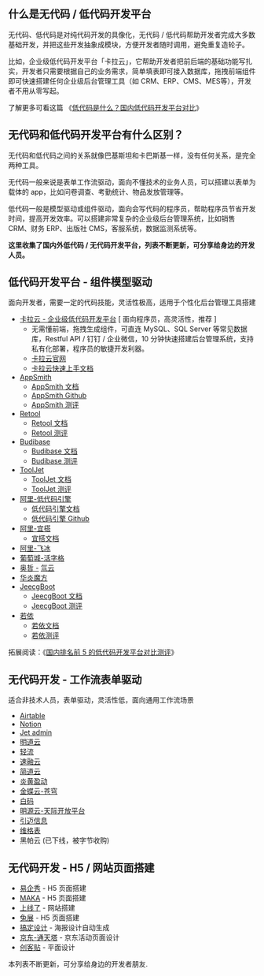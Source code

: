 ## 什么是无代码 / 低代码开发平台

无代码、低代码是对纯代码开发的具像化，无代码 / 低代码帮助开发者完成大多数基础开发，并把这些开发抽象成模块，方便开发者随时调用，避免重复造轮子。

比如，企业级低代码开发平台「卡拉云」，它帮助开发者把前后端的基础功能写扎实，开发者只需要根据自己的业务需求，简单填表即可接入数据库，拖拽前端组件即可快速搭建任何企业级后台管理工具（如 CRM、ERP、CMS、MES等），开发者不用从零写起。

了解更多可看这篇 《[低代码是什么？国内低代码开发平台对比](https://kalacloud.com/blog/what-is-low-code/)》

## 无代码和低代码开发平台有什么区别？

无代码和低代码之间的关系就像巴基斯坦和卡巴斯基一样，没有任何关系，是完全两种工具。

无代码一般来说是表单工作流驱动，面向不懂技术的业务人员，可以搭建以表单为载体的 app，比如问卷调查、考勤统计、物品发放管理等。

低代码一般是模型驱动或组件驱动，面向会写代码的程序员，帮助程序员节省开发时间，提高开发效率。可以搭建非常复杂的企业级后台管理系统，比如销售 CRM、财务 ERP、出版社 CMS，客服系统，数据监测系统等。

**这里收集了国内外低代码 / 无代码开发平台，列表不断更新，可分享给身边的开发人员。**

## 低代码开发平台 - 组件模型驱动

面向开发者，需要一定的代码技能，灵活性极高，适用于个性化后台管理工具搭建

- [卡拉云 - 企业级低代码开发平台](https://kalacloud.com/) [ 面向程序员，高灵活性，推荐 ]
    - 无需懂前端，拖拽生成组件，可直连 MySQL、SQL Server 等常见数据库，Restful API / 钉钉 / 企业微信，10 分钟快速搭建后台管理系统，支持私有化部署，程序员的敏捷开发利器。
    - [卡拉云官网](https://kalacloud.com/)
    - [卡拉云快速上手文档](https://docs.kalacloud.com/docs/)
- [AppSmith](https://www.appsmith.com/)
    - [AppSmith 文档](https://docs.appsmith.com/getting-started/introduction)
    - [AppSmith Github](https://github.com/appsmithorg/appsmith)
    - [AppSmith 测评](https://kalacloud.com/blog/appsmith-review/)
- [Retool](https://retool.com/)
    - [Retool 文档](https://docs.retool.com/docs)
    - [Retool 测评](https://kalacloud.com/blog/retool-review/)
- [Budibase](https://budibase.com/)
    - [Budibase 文档](https://docs.budibase.com/docs)
    - [Budibase 测评](https://kalacloud.com/blog/budibase-review/)
- [ToolJet](https://www.tooljet.com/)
    - [ToolJet 文档](https://docs.tooljet.com/docs/)
    - [ToolJet 测评](https://kalacloud.com/blog/tooljet-review/)
- [阿里-低代码引擎](https://lowcode-engine.cn/)
    - [低代码引擎文档](https://lowcode-engine.cn/docV2)
    - [低代码引擎 Github](https://github.com/alibaba/lowcode-engine)
- [阿里-宜搭](https://www.aliwork.com/)
    - [宜搭文档](https://www.aliwork.com/help)
- [阿里-飞冰](https://ice.work/)
- [葡萄城-活字格](https://www.grapecity.com.cn/solutions/huozige)
- [奥哲 -](https://www.authine.com/) [氚云](https://h3yun.com/index.php?g=Chuanyun&m=Index&a=index)
- [华炎魔方](https://www.steedos.com/)
- [JeecgBoot](http://www.jeecg.com/)
    - [JeecgBoot 文档](http://www.jeecg.com/doc/quickstart)
    - [JeecgBoot 测评](https://kalacloud.com/blog/jeecgboot-review/)
- [若依](https://ruoyi.vip/)
    - [若依文档](http://doc.ruoyi.vip/)
    - [若依测评](https://kalacloud.com/blog/ruoyi-admin-review/)

拓展阅读：《[国内排名前 5 的低代码开发平台对比测评](https://kalacloud.com/blog/best-low-code-development-platforms/)》

## 无代码开发 - 工作流表单驱动

适合非技术人员，表单驱动，灵活性低，面向通用工作流场景

- [Airtable](https://airtable.com/)
- [Notion](https://www.notion.so/)
- [Jet admin](https://www.jetadmin.io/)
- [明道云](https://www.mingdao.com/)
- [轻流](https://qingflow.com/)
- [速融云](https://www.surongyun.cn/)
- [简道云](https://www.jiandaoyun.com/)
- [炎黄盈动](https://www.actionsoft.com.cn/)
- [金蝶云-苍穹](http://www.kingdee.com/products/cosmic)
- [白码](https://www.bnocode.com/product.html)
- [明源云-天际开放平台](https://open.mingyuanyun.com/)
- [引迈信息](https://www.jnpfsoft.com/)
- [维格表](https://vika.cn/)
- 黑帕云 (已下线，被字节收购)

## 无代码开发 - H5 / 网站页面搭建

- [易企秀](https://www.eqxiu.com/) - H5 页面搭建
- [MAKA](http://maka.im/) - H5 页面搭建
- [上线了](https://www.sxl.cn/) - 网站搭建
- [兔展](https://www.rabbitpre.com/)  - H5 页面搭建
- [搞定设计](aoding.com) - 海报设计自动生成
- [京东-通天塔](https://babel.m.jd.com/) - 京东活动页面设计
- [创客贴](https://www.chuangkit.com/) - 平面设计

本列表不断更新，可分享给身边的开发者朋友.